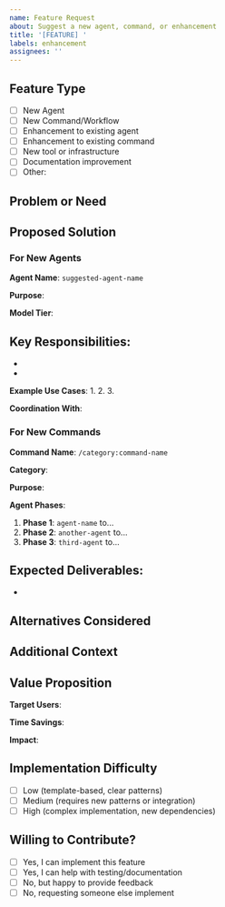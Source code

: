 ```yaml
---
name: Feature Request
about: Suggest a new agent, command, or enhancement
title: '[FEATURE] '
labels: enhancement
assignees: ''
---
```


## Feature Type

<!-- What type of feature are you requesting? -->

- [ ] New Agent
- [ ] New Command/Workflow
- [ ] Enhancement to existing agent
- [ ] Enhancement to existing command
- [ ] New tool or infrastructure
- [ ] Documentation improvement
- [ ] Other:

## Problem or Need

<!-- What problem does this feature solve? What need does it address? -->



## Proposed Solution

<!-- Describe your proposed solution in detail -->



### For New Agents

<!-- If requesting a new agent, fill out this section -->

**Agent Name**: `suggested-agent-name`

**Purpose**: <!-- What would this agent specialize in? -->

**Model Tier**: <!-- haiku / sonnet / opus (with justification) -->

**Key Responsibilities**:
-
-
-

**Example Use Cases**:
1.
2.
3.

**Coordination With**: <!-- Which existing agents would this work with? -->

### For New Commands

<!-- If requesting a new command, fill out this section -->

**Command Name**: `/category:command-name`

**Category**: <!-- development / quality / deployment / specialized / workflows -->

**Purpose**: <!-- What workflow does this orchestrate? -->

**Agent Phases**:
1. **Phase 1**: `agent-name` to...
2. **Phase 2**: `another-agent` to...
3. **Phase 3**: `third-agent` to...

**Expected Deliverables**:
-
-

## Alternatives Considered

<!-- What alternatives have you considered? -->



## Additional Context

<!-- Add any other context, mockups, or examples -->



## Value Proposition

<!-- Why is this valuable? Who benefits? -->

**Target Users**: <!-- e.g., backend developers, security teams, new contributors -->

**Time Savings**: <!-- Estimated time savings or efficiency gain -->

**Impact**: <!-- High / Medium / Low - and why -->

## Implementation Difficulty

<!-- Your assessment of implementation complexity -->

- [ ] Low (template-based, clear patterns)
- [ ] Medium (requires new patterns or integration)
- [ ] High (complex implementation, new dependencies)

## Willing to Contribute?

- [ ] Yes, I can implement this feature
- [ ] Yes, I can help with testing/documentation
- [ ] No, but happy to provide feedback
- [ ] No, requesting someone else implement
